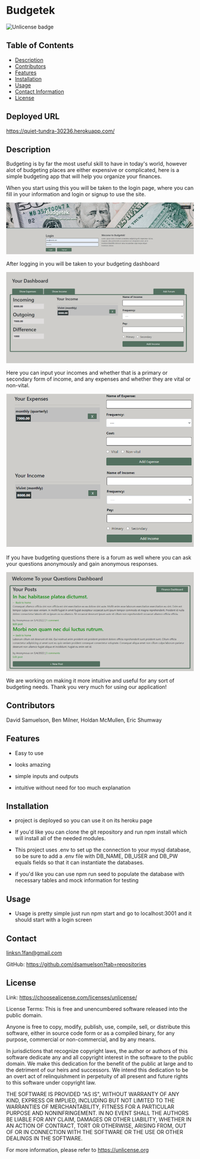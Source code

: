 # Budgetek
![Unlicense badge](https://img.shields.io/badge/License-Unlicense-success)
## Table of Contents

- [Description](#description)
- [Contributors](#contributors)
- [Features](#features)
- [Installation](#installation)
- [Usage](#usage)
- [Contact Information](#contact)
- [License](#license)

## Deployed URL

https://quiet-tundra-30236.herokuapp.com/

## Description

Budgeting is by far the most useful skill to have in today's world, however alot of budgeting places are either expensive or complicated, here is a simple budgeting app that will help you organize your finances.

When you start using this you will be taken to the login page, where you can fill in your information and login or signup to use the site.

![login page](/assets/images/login-page.png)

 After logging in you will be taken to your budgeting dashboard

![main dashboard](/assets/images/main-page.png)

Here you can input your incomes and whether that is a primary or secondary form of income, and any expenses and whether they are vital or non-vital.

![expenses and incomes](/assets/images/expense-income.png)

 If you have budgeting questions there is a forum as well where you can ask your questions anonymously and gain anonymous responses.

![forum page](/assets/images/forum-dash.png)

 We are working on making it more intuitive and useful for any sort of budgeting needs. Thank you very much for using our application!

## Contributors

David Samuelson,
Ben Milner, Holdan McMullen, Eric Shumway

## Features

- Easy to use

- looks amazing

- simple inputs and outputs

- intuitive without need for too much explanation

## Installation

- project is deployed so you can use it on its heroku page

- If you'd like you can clone the git repository and run npm install which will install all of the needed modules.

- This project uses .env to set up the connection to your mysql database, so be sure to add a .env file with DB_NAME, DB_USER and DB_PW equals fields so that it can instantiate the databases.

- if you'd like you can use npm run seed to populate the database with necessary tables and mock information for testing

## Usage

- Usage is pretty simple just run npm start and go to localhost:3001 and it should start with a login screen

## Contact

linksn.1fan@gmail.com

GitHub: https://github.com/dsamuelson?tab=repositories

## License

Link: https://choosealicense.com/licenses/unlicense/

License Terms:
This is free and unencumbered software released into the public domain.

Anyone is free to copy, modify, publish, use, compile, sell, or
distribute this software, either in source code form or as a compiled
binary, for any purpose, commercial or non-commercial, and by any
means.

In jurisdictions that recognize copyright laws, the author or authors
of this software dedicate any and all copyright interest in the
software to the public domain. We make this dedication for the benefit
of the public at large and to the detriment of our heirs and
successors. We intend this dedication to be an overt act of
relinquishment in perpetuity of all present and future rights to this
software under copyright law.

THE SOFTWARE IS PROVIDED "AS IS", WITHOUT WARRANTY OF ANY KIND,
EXPRESS OR IMPLIED, INCLUDING BUT NOT LIMITED TO THE WARRANTIES OF
MERCHANTABILITY, FITNESS FOR A PARTICULAR PURPOSE AND NONINFRINGEMENT.
IN NO EVENT SHALL THE AUTHORS BE LIABLE FOR ANY CLAIM, DAMAGES OR
OTHER LIABILITY, WHETHER IN AN ACTION OF CONTRACT, TORT OR OTHERWISE,
ARISING FROM, OUT OF OR IN CONNECTION WITH THE SOFTWARE OR THE USE OR
OTHER DEALINGS IN THE SOFTWARE.

For more information, please refer to <https://unlicense.org>
    
